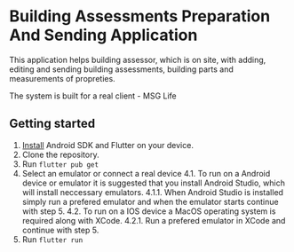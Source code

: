 # Building Assessments Preparation And Sending Application

This application helps building assessor, which is on site, with adding, editing and sending building assessments, building parts and measurements of propreties.

The system is built for a real client - MSG Life  

## Getting started

1. [Install](https://docs.flutter.dev/get-started/install) Android SDK and Flutter on your device. 
2. Clone the repository.
3. Run `flutter pub get`
4. Select an emulator or connect a real device
  4.1. To run on a Android device or emulator it is suggested that you install Android Studio, which will install neccessary emulators.
    4.1.1. When Android Studio is installed simply run a prefered emulator and when the emulator starts continue with step 5.
  4.2. To run on a IOS device a MacOS operating system is required along with XCode.
  4.2.1. Run a prefered emulator in XCode and continue with step 5.
5. Run `flutter run`



